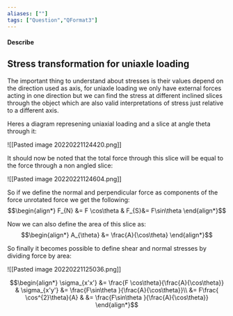 ```yaml
---
aliases: [""]
tags: ["Question","QFormat3"]
---
```


#### Describe
## Stress transformation for uniaxle loading

The important thing to understand about stresses is their values depend on the direction used as axis, for uniaxle loading we only have external forces acting in one direction but we can find the stress at different inclined slices through the object which are also valid interpretations of stress just relative to a different axis.

Heres a diagram represening uniaxial loading and a slice at angle theta through it:

![[Pasted image 20220221124420.png]]

It should now be noted that the total force through this slice will be equal to the force through a non angled slice:

![[Pasted image 20220221124604.png]]

So if we define the normal and perpendicular force as components of the force unrotated force we get the following:
$$\begin{align*}
F_{N} &= F \cos\theta & F_{S}&= F\sin\theta 
\end{align*}$$

Now we can also define the area of this slice as:
$$\begin{align*}
A_{\theta} &= \frac{A}{\cos\theta}
\end{align*}$$

So finally it becomes possible to define shear and normal stresses by dividing force by area:

![[Pasted image 20220221125036.png]]

$$\begin{align*}
\sigma_{x'x'} &= \frac{F \cos\theta}{\frac{A}{\cos\theta}} & \sigma_{x'y'} &= \frac{F\sin\theta }{\frac{A}{\cos\theta}}\\
&= F\frac{ \cos^{2}\theta}{A} & &= \frac{F\sin\theta }{\frac{A}{\cos\theta}}
\end{align*}$$